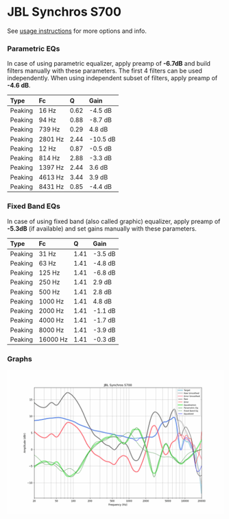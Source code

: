 # JBL Synchros S700
See [usage instructions](https://github.com/jaakkopasanen/AutoEq#usage) for more options and info.

### Parametric EQs
In case of using parametric equalizer, apply preamp of **-6.7dB** and build filters manually
with these parameters. The first 4 filters can be used independently.
When using independent subset of filters, apply preamp of **-4.6 dB**.

| Type    | Fc      |    Q | Gain     |
|:--------|:--------|:-----|:---------|
| Peaking | 16 Hz   | 0.62 | -4.5 dB  |
| Peaking | 94 Hz   | 0.88 | -8.7 dB  |
| Peaking | 739 Hz  | 0.29 | 4.8 dB   |
| Peaking | 2801 Hz | 2.44 | -10.5 dB |
| Peaking | 12 Hz   | 0.87 | -0.5 dB  |
| Peaking | 814 Hz  | 2.88 | -3.3 dB  |
| Peaking | 1397 Hz | 2.44 | 3.6 dB   |
| Peaking | 4613 Hz | 3.44 | 3.9 dB   |
| Peaking | 8431 Hz | 0.85 | -4.4 dB  |

### Fixed Band EQs
In case of using fixed band (also called graphic) equalizer, apply preamp of **-5.3dB**
(if available) and set gains manually with these parameters.

| Type    | Fc       |    Q | Gain    |
|:--------|:---------|:-----|:--------|
| Peaking | 31 Hz    | 1.41 | -3.5 dB |
| Peaking | 63 Hz    | 1.41 | -4.8 dB |
| Peaking | 125 Hz   | 1.41 | -6.8 dB |
| Peaking | 250 Hz   | 1.41 | 2.9 dB  |
| Peaking | 500 Hz   | 1.41 | 2.8 dB  |
| Peaking | 1000 Hz  | 1.41 | 4.8 dB  |
| Peaking | 2000 Hz  | 1.41 | -1.1 dB |
| Peaking | 4000 Hz  | 1.41 | -1.7 dB |
| Peaking | 8000 Hz  | 1.41 | -3.9 dB |
| Peaking | 16000 Hz | 1.41 | -0.3 dB |

### Graphs
![](./JBL%20Synchros%20S700.png)